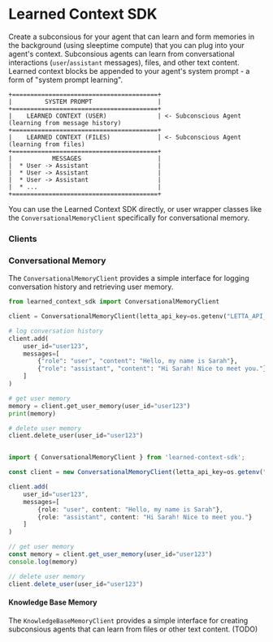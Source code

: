 # Learned Context SDK 
Create a subconsious for your agent that can learn and form memories in the background (using sleeptime compute) that you can plug into your agent's context. Subconsious agents can learn from conversational interactions (`user`/`assistant` messages), files, and other text content. Learned context blocks be appended to your agent's system prompt - a form of "system prompt learning". 
```
+========================================+
|         SYSTEM PROMPT                  |
+========================================+
|    LEARNED CONTEXT (USER)              | <- Subconscious Agent (learning from message history)
+========================================+
|    LEARNED CONTEXT (FILES)             | <- Subconscious Agent (learning from files) 
+========================================+
|           MESSAGES                     |
|  * User -> Assistant                   |
|  * User -> Assistant                   |
|  * User -> Assistant                   |
|  * ...                                 |
+========================================+
```
You can use the Learned Context SDK directly, or user wrapper classes like the `ConversationalMemoryClient` specifically for conversational memory. 

### Clients 
### Conversational Memory 
The `ConversationalMemoryClient` provides a simple interface for logging conversation history and retrieving user memory.

```python
from learned_context_sdk import ConversationalMemoryClient

client = ConversationalMemoryClient(letta_api_key=os.getenv("LETTA_API_KEY"))

# log conversation history 
client.add(
    user_id="user123",
    messages=[
        {"role": "user", "content": "Hello, my name is Sarah"},
        {"role": "assistant", "content": "Hi Sarah! Nice to meet you."}
    ]
)

# get user memory 
memory = client.get_user_memory(user_id="user123")
print(memory)

# delete user memory 
client.delete_user(user_id="user123")
```
```typescript

import { ConversationalMemoryClient } from 'learned-context-sdk';

const client = new ConversationalMemoryClient(letta_api_key=os.getenv("LETTA_API_KEY"))

client.add(
    user_id="user123",
    messages=[
        {role: "user", content: "Hello, my name is Sarah"},
        {role: "assistant", content: "Hi Sarah! Nice to meet you."}
    ]
)

// get user memory 
const memory = client.get_user_memory(user_id="user123")
console.log(memory)

// delete user memory 
client.delete_user(user_id="user123")
```

#### Knowledge Base Memory 
The `KnowledgeBaseMemoryClient` provides a simple interface for creating subconsious agents that can learn from files or other text content. 
(TODO) 


